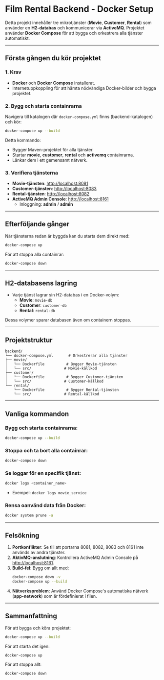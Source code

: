 # Film Rental Backend - Docker Setup

Detta projekt innehåller tre mikrotjänster (**Movie**, **Customer**, **Rental**) som använder en **H2-databas** och kommunicerar via **ActiveMQ**. Projektet använder **Docker Compose** för att bygga och orkestrera alla tjänster automatiskt.

---

## Första gången du kör projektet

### 1. Krav
- **Docker** och **Docker Compose** installerat.
- Internetuppkoppling för att hämta nödvändiga Docker-bilder och bygga projektet.

### 2. Bygg och starta containrarna
Navigera till katalogen där `docker-compose.yml` finns (backend-katalogen) och kör:

```bash
docker-compose up --build
```

Detta kommando:
- Bygger Maven-projektet för alla tjänster.
- Startar **movie**, **customer**, **rental** och **activemq** containrarna.
- Länkar dem i ett gemensamt nätverk.

### 3. Verifiera tjänsterna
- **Movie-tjänsten**: [http://localhost:8081](http://localhost:8081)
- **Customer-tjänsten**: [http://localhost:8083](http://localhost:8083)
- **Rental-tjänsten**: [http://localhost:8082](http://localhost:8082)
- **ActiveMQ Admin Console**: [http://localhost:8161](http://localhost:8161)
  - Inloggning: **admin** / **admin**

---

## Efterföljande gånger

När tjänsterna redan är byggda kan du starta dem direkt med:

```bash
docker-compose up
```

För att stoppa alla containrar:

```bash
docker-compose down
```

---

## H2-databasens lagring

- Varje tjänst lagrar sin H2-databas i en Docker-volym:
  - **Movie**: `movie-db`
  - **Customer**: `customer-db`
  - **Rental**: `rental-db`

Dessa volymer sparar databasen även om containern stoppas.

---

## Projektstruktur

```
backend/
└── docker-compose.yml       # Orkestrerar alla tjänster
├── movie/
│   └── Dockerfile          # Bygger Movie-tjänsten
│   └── src/               # Movie-källkod
├── customer/
│   └── Dockerfile          # Bygger Customer-tjänsten
│   └── src/               # Customer-källkod
└── rental/
    └── Dockerfile          # Bygger Rental-tjänsten
    └── src/               # Rental-källkod
```

---

## Vanliga kommandon

### Bygg och starta containrarna:
```bash
docker-compose up --build
```

### Stoppa och ta bort alla containrar:
```bash
docker-compose down
```

### Se loggar för en specifik tjänst:
```bash
docker logs <container_name>
```
- Exempel: `docker logs movie_service`

### Rensa oanvänd data från Docker:
```bash
docker system prune -a
```

---

## Felsökning
1. **Portkonflikter**: Se till att portarna 8081, 8082, 8083 och 8161 inte används av andra tjänster.
2. **AktivMQ-anslutning**: Kontrollera ActiveMQ Admin Console på [http://localhost:8161](http://localhost:8161).
3. **Build-fel**: Bygg om allt med:
   ```bash
   docker-compose down -v
   docker-compose up --build
   ```
4. **Nätverksproblem**: Använd Docker Compose's automatiska nätverk (**app-network**) som är fördefinierat i filen.

---

## Sammanfattning

För att bygga och köra projektet:
```bash
docker-compose up --build
```
För att starta det igen:
```bash
docker-compose up
```
För att stoppa allt:
```bash
docker-compose down
